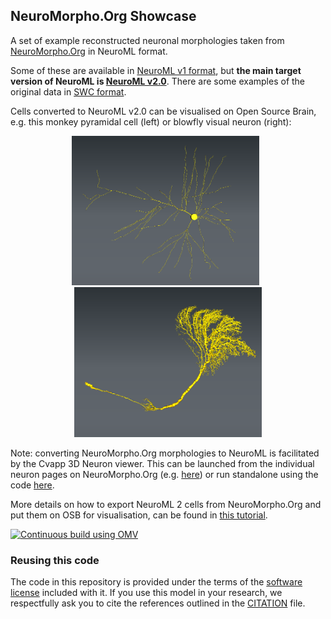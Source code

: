 ## NeuroMorpho.Org Showcase

A set of example reconstructed neuronal morphologies taken from [NeuroMorpho.Org](http://NeuroMorpho.Org) in NeuroML format.

Some of these are available in [NeuroML v1 format](https://github.com/OpenSourceBrain/NeuroMorpho/tree/master/NeuroML), but **the main target version of NeuroML is [NeuroML v2.0](https://github.com/OpenSourceBrain/NeuroMorpho/tree/master/NeuroML2)**. There are some examples of the original data in [SWC format](https://github.com/OpenSourceBrain/NeuroMorpho/tree/master/SWC).

Cells converted to NeuroML v2.0 can be visualised on Open Source Brain, e.g. this monkey pyramidal cell (left) or blowfly visual neuron (right):

<p align="center"><a href="http://www.opensourcebrain.org/projects/neuromorpho/models?explorer=https%253A%252F%252Fraw.githubusercontent.com%252FOpenSourceBrain%252FNeuroMorpho%252Fmaster%252FNeuroML2%252Fcnic_004.CNG.cell.nml"><img width="300" alt="monkey" src="https://raw.githubusercontent.com/OpenSourceBrain/NeuroMorpho/master/images/Monkey.png"></a>&nbsp;&nbsp;<a href="http://www.opensourcebrain.org/projects/neuromorpho/models?explorer=https%253A%252F%252Fraw.githubusercontent.com%252FOpenSourceBrain%252FNeuroMorpho%252Fmaster%252FNeuroML2%252FdCH-cobalt.CNG.cell.nml"><img width="300" alt="monkey" src="https://raw.githubusercontent.com/OpenSourceBrain/NeuroMorpho/master/images/Blowfly.png"></a></p>


Note: converting NeuroMorpho.Org morphologies to NeuroML is facilitated by the Cvapp 3D Neuron viewer. This can be launched from the individual neuron pages on NeuroMorpho.Org (e.g. [here](http://neuromorpho.org/neuron_info.jsp?neuron_name=cnic_004)) or run standalone using the code [here](https://github.com/pgleeson/Cvapp-NeuroMorpho.org).

More details on how to export NeuroML 2 cells from NeuroMorpho.Org and put them on OSB for visualisation, can be found in [this tutorial](https://github.com/NeuralEnsemble/NeuroinformaticsTutorial/blob/master/Exercises/Exercise1_NeuroMorpho_to_OSB.md).


[![Continuous build using OMV](https://github.com/OpenSourceBrain/NeuroMorpho/actions/workflows/omv-ci.yml/badge.svg)](https://github.com/OpenSourceBrain/NeuroMorpho/actions/workflows/omv-ci.yml)

### Reusing this code

The code in this repository is provided under the terms of the [software license](LICENSE) included with it. If you use this model in your research, we respectfully ask you to cite the references outlined in the [CITATION](CITATION.md) file.
